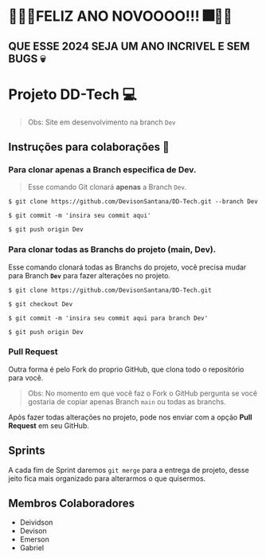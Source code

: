 <!-- Esse README é provisório criado apenas para auxiliar mostrando instruções do Git para não familiarizados -->

# 🍾🥂🎆FELIZ ANO NOVOOOO!!! 🎆🥂🍾
## QUE ESSE 2024 SEJA UM ANO INCRIVEL E SEM BUGS 💀

# Projeto DD-Tech 💻

> Obs: Site em desenvolvimento na branch ``Dev``

## Instruções para colaborações 📝

### Para clonar apenas a Branch especifica de Dev.

> Esse comando Git clonará **apenas** a Branch ```Dev```.

```$ git clone https://github.com/DevisonSantana/DD-Tech.git --branch Dev```

```$ git commit -m 'insira seu commit aqui'```

```$ git push origin Dev```

### Para clonar todas as Branchs do projeto (main, Dev).

Esse comando clonará todas as Branchs do projeto, você precisa mudar para Branch **```Dev```** para fazer alterações no projeto.

```$ git clone https://github.com/DevisonSantana/DD-Tech.git```

```$ git checkout Dev```

```$ git commit -m 'insira seu commit aqui para branch Dev'```

```$ git push origin Dev```

### Pull Request

Outra forma é pelo Fork do proprio GitHub, que clona todo o repositório para você.

> Obs: No momento em que você faz o Fork o GitHub pergunta se você gostaria de copiar apenas Branch ```main``` ou todas as branchs.

Após fazer todas alterações no projeto, pode nos enviar com a opção **Pull Request** em seu GitHub.

## Sprints

A cada fim de Sprint daremos ```git merge``` para a entrega de projeto, desse jeito fica mais organizado para alterarmos o que quisermos.

## Membros Colaboradores

- Deividson
- Devison
- Emerson
- Gabriel